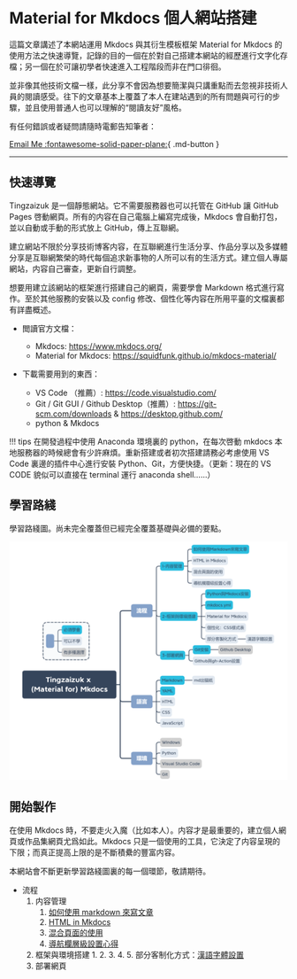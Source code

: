# Material for Mkdocs 個人網站搭建

這篇文章講述了本網站運用 Mkdocs 與其衍生模板框架 Material for Mkdocs 的使用方法之快速導覽，記錄的目的一個在於對自己搭建本網站的經歷進行文字化存檔；另一個在於可讓初學者快速進入工程階段而非在門口徘徊。

並非像其他技術文檔一樣，此分享不會因為想要簡潔與只講重點而去忽視非技術人員的閱讀感受。往下的文章基本上覆蓋了本人在建站遇到的所有問題與可行的步驟，並且使用普通人也可以理解的“閱讀友好”風格。

有任何錯誤或者疑問請隨時電郵告知筆者：<br>

[Email Me :fontawesome-solid-paper-plane:](mailto:<wulited@outlook.com>){ .md-button }

---

## 快速導覽

Tingzaizuk 是一個靜態網站。它不需要服務器也可以托管在 GitHub 讓 GitHub Pages 啓動網頁。所有的内容在自己電腦上編寫完成後，Mkdocs 會自動打包，並以自動或手動的形式放上 GitHub，傳上互聯網。

建立網站不限於分享技術博客内容，在互聯網進行生活分享、作品分享以及多媒體分享是互聯網繁榮的時代每個追求新事物的人所可以有的生活方式。建立個人專屬網站，内容自己審查，更新自行調整。

想要用建立該網站的框架進行搭建自己的網頁，需要學會 Markdown 格式進行寫作。至於其他服務的安裝以及 config 修改、個性化等内容在所用平臺的文檔裏都有詳盡概述。

- 閲讀官方文檔：
    - Mkdocs: <https://www.mkdocs.org/>
    - Material for Mkdocs: <https://squidfunk.github.io/mkdocs-material/>

- 下載需要用到的東西：
    - VS Code （推薦）: <https://code.visualstudio.com/>
    - Git / Git GUI / Github Desktop（推薦）: <https://git-scm.com/downloads> & <https://desktop.github.com/>
    - python & Mkdocs

!!! tips
    在開發過程中使用 Anaconda 環境裏的 python，在每次啓動 mkdocs 本地服務器的時候總會有少許麻煩。重新搭建或者初次搭建請務必考慮使用 VS Code 裏邊的插件中心進行安裝 Python、Git，方便快捷。（更新：現在的 VS CODE 貌似可以直接在 terminal 運行 anaconda shell……）


## 學習路綫

學習路綫圖。尚未完全覆蓋但已經完全覆蓋基礎與必備的要點。

![learn path of mkdocs](img/orgtree_Mkdocs.png)

## 開始製作

在使用 Mkdocs 時，不要走火入魔（比如本人）。内容才是最重要的，建立個人網頁或作品集網頁尤爲如此。Mkdocs 只是一個使用的工具，它決定了内容呈現的下限；而真正提高上限的是不斷積纍的豐富内容。

本網站會不斷更新學習路綫圖裏的每一個環節，敬請期待。

- 流程
    1. 内容管理
        1. [如何使用 markdown 來寫文章](./md-guide.md)
        2. [HTML in Mkdocs](./mkdocs-html.md)
        3. [混合頁面的使用](./mixedmkdocs.md)
        4. [導航欄層級設置心得](./mkdocs-nav.md)
    2. 框架與環境搭建
        1. 
        2. 
        3. 
        4. 
        5. 部分客制化方式：[漢語字體設置](./chnfonts.md)
    3. 部署網頁


<br>
